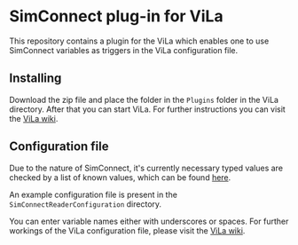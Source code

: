 # SimConnect plug-in for ViLa
This repository contains a plugin for the ViLa which enables one to use SimConnect variables as triggers in the ViLa configuration file.

## Installing
Download the zip file and place the folder in the `Plugins` folder in the ViLa directory. After that you can start ViLa. For further instructions you can visit the [ViLa wiki](https://github.com/charliefoxtwo/ViLA/wiki).


## Configuration file

Due to the nature of SimConnect, it's currently necessary typed values are checked by a list of known values, which can be found [here](https://github.com/pieterwasalreadytaken/ViLA-SimConnect-Reader/blob/main/SimConnectReader.SimConnectFSX/TOGGLE_VALUE.cs).

An example configuration file is present in the `SimConnectReaderConfiguration` directory.

You can enter variable names either with underscores or spaces. For further workings of the ViLa configuration file, please visit the [ViLa wiki](https://github.com/charliefoxtwo/ViLA/wiki/Configuration).